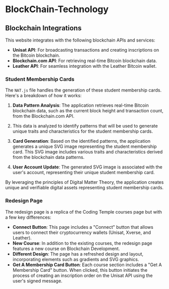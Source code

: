 # BlockChain-Technology

## Blockchain Integrations

This website integrates with the following blockchain APIs and services:

- **Unisat API**: For broadcasting transactions and creating inscriptions on the Bitcoin blockchain.
- **Blockchain.com API**: For retrieving real-time Bitcoin blockchain data.
- **Leather API**: For seamless integration with the Leather Bitcoin wallet.

### Student Membership Cards

The `NAT.js` file handles the generation of these student membership cards. Here's a breakdown of how it works:

1. **Data Pattern Analysis**: The application retrieves real-time Bitcoin blockchain data, such as the current block height and transaction count, from the Blockchain.com API.
2. This data is analyzed to identify patterns that will be used to generate unique traits and characteristics for the student membership cards.

3. **Card Generation**: Based on the identified patterns, the application generates a unique SVG image representing the student membership card.
This SVG image includes various traits and characteristics derived from the blockchain data patterns.

5. **User Account Update**: The generated SVG image is associated with the user's account, representing their unique student membership card.

By leveraging the principles of Digital Matter Theory, the application creates unique and verifiable digital assets representing student membership cards.

### Redesign Page

The redesign page is a replica of the Coding Temple courses page but with a few key differences:

- **Connect Button**: This page includes a "Connect" button that allows users to connect their cryptocurrency wallets (Unisat, Xverse, and Leather).
- **New Course**: In addition to the existing courses, the redesign page features a new course on Blockchain Development.
- **Different Design**: The page has a refreshed design and layout, incorporating elements such as gradients and SVG graphics.
- **Get A Membership Card Button**: Each course section includes a "Get A Membership Card" button. When clicked, this button initiates the process of creating an inscription order on the Unisat API using the user's signed message.
